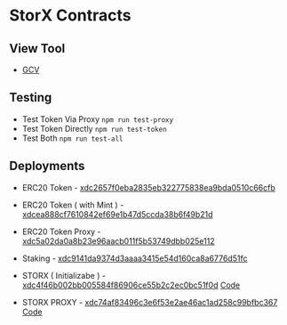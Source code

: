 # StorX Contracts

## View Tool

- [GCV](http://gcv.raavan.online)

## Testing

- Test Token Via Proxy ```npm run test-proxy```
- Test Token Directly ```npm run test-token```
- Test Both ```npm run test-all```

## Deployments

- ERC20 Token - [xdc2657f0eba2835eb322775838ea9bda0510c66cfb](https://explorer.apothem.network/addr/xdc2657f0eba2835eb322775838ea9bda0510c66cfb)
- ERC20 Token ( with Mint ) - [xdcea888cf7610842ef69e1b47d5ccda38b6f49b21d](https://explorer.apothem.network/addr/xdcea888cf7610842ef69e1b47d5ccda38b6f49b21d)
- ERC20 Token Proxy  - [xdc5a02da0a8b23e96aacb011f5b53749dbb025e112](https://explorer.apothem.network/addr/xdc5a02da0a8b23e96aacb011f5b53749dbb025e112)
- Staking - [xdc9141da9374d3aaaa3415e54d160ca8a6776d51fc](https://explorer.apothem.network/addr/xdc9141da9374d3aaaa3415e54d160ca8a6776d51fc)


- STORX ( Initializabe ) - [xdc4f46b002bb005584f86906ce55b2c2ec0bc51f0d](https://explorer.apothem.network/addr/xdc4f46b002bb005584f86906ce55b2c2ec0bc51f0d) [Code](/flats/StorxToken.flat.sol)
- STORX PROXY - [xdc74af83496c3e6f53e2ae46ac1ad258c99bfbc367](https://explorer.apothem.network/addr/xdc74af83496c3e6f53e2ae46ac1ad258c99bfbc367) [Code](/flats/Proxy.flat.sol)
